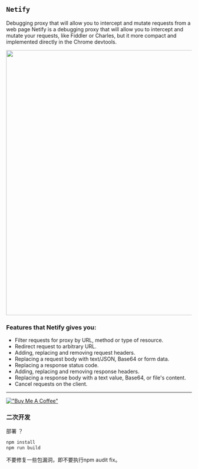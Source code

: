 ## `Netify`
Debugging proxy that will allow you to intercept and mutate requests from a web page
Netify is a debugging proxy that will allow you to intercept and mutate your requests, like Fiddler or Charles, but it more compact and implemented directly in the Chrome devtools.

<div align="center">
<img src="screenshots/promo.png" width="720" align="center">
</div>

### Features that Netify gives you:
- Filter requests for proxy by URL, method or type of resource.
- Redirect request to arbitrary URL.
- Adding, replacing and removing request headers.
- Replacing a request body with text/JSON, Base64 or form data.
- Replacing a response status code.
- Adding, replacing and removing response headers.
- Replacing a response body with a text value, Base64, or file's content.
- Cancel requests on the client.  

----

[!["Buy Me A Coffee"](https://www.buymeacoffee.com/assets/img/custom_images/orange_img.png)](https://www.buymeacoffee.com/vladlavrik)



### 二次开发

部署 ？
```bash
npm install
npm run build
```

不要修复一些包漏洞，即不要执行npm audit fix。




